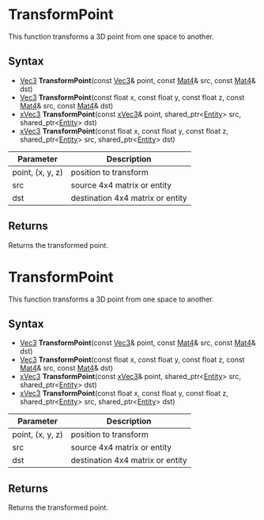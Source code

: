 # TransformPoint

This function transforms a 3D point from one space to another.

## Syntax

- [Vec3](Vec3.md) **TransformPoint**(const [Vec3](Vec3.md)& point, const [Mat4](Mat4.md)& src, const [Mat4](Mat4.md)& dst)
- [Vec3](Vec3.md) **TransformPoint**(const float x, const float y, const float z, const [Mat4](Mat4.md)& src, const [Mat4](Mat4.md)& dst)
- [xVec3](xVec3.md) **TransformPoint**(const [xVec3](xVec3.md)& point, shared_ptr<[Entity](Entity.md)\> src, shared_ptr<[Entity](Entity.md)\> dst)
- [xVec3](xVec3.md) **TransformPoint**(const float x, const float y, const float z, shared_ptr<[Entity](Entity.md)\> src, shared_ptr<[Entity](Entity.md)\> dst)

Parameter | Description
---|---
point, (x, y, z) | position to transform
src | source 4x4 matrix or entity
dst | destination 4x4 matrix or entity

## Returns

Returns the transformed point.

# TransformPoint

This function transforms a 3D point from one space to another.

## Syntax

- [Vec3](Vec3.md) **TransformPoint**(const [Vec3](Vec3.md)& point, const [Mat4](Mat4.md)& src, const [Mat4](Mat4.md)& dst)
- [Vec3](Vec3.md) **TransformPoint**(const float x, const float y, const float z, const [Mat4](Mat4.md)& src, const [Mat4](Mat4.md)& dst)
- [xVec3](xVec3.md) **TransformPoint**(const [xVec3](xVec3.md)& point, shared_ptr<[Entity](Entity.md)\> src, shared_ptr<[Entity](Entity.md)\> dst)
- [xVec3](xVec3.md) **TransformPoint**(const float x, const float y, const float z, shared_ptr<[Entity](Entity.md)\> src, shared_ptr<[Entity](Entity.md)\> dst)

Parameter | Description
---|---
point, (x, y, z) | position to transform
src | source 4x4 matrix or entity
dst | destination 4x4 matrix or entity

## Returns

Returns the transformed point.